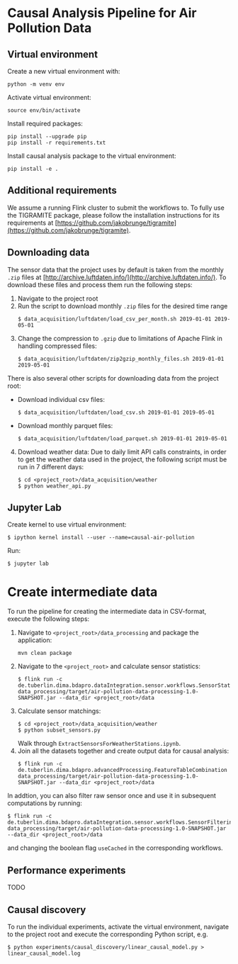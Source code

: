 #  Causal Analysis Pipeline for Air Pollution Data

## Virtual environment
Create a new virtual environment with:
```
python -m venv env
```

Activate virtual environment:
```
source env/bin/activate
```

Install required packages:
```
pip install --upgrade pip
pip install -r requirements.txt
```

Install causal analysis package to the virtual environment:
```
pip install -e .
```

## Additional requirements
We assume a running Flink cluster to submit the workflows to. To fully use the TIGRAMITE package, please follow
the installation instructions for its requirements at [https://github.com/jakobrunge/tigramite](https://github.com/jakobrunge/tigramite).

## Downloading data
The sensor data that the project uses by default is taken from the monthly `.zip` files at [http://archive.luftdaten.info/](http://archive.luftdaten.info/).
To download these files and process them run the following steps:
1. Navigate to the project root
2. Run the script to download monthly `.zip` files for the desired time range
    ```
    $ data_acquisition/luftdaten/load_csv_per_month.sh 2019-01-01 2019-05-01
    ```
3. Change the compression to `.gzip` due to limitations of Apache Flink in handling compressed files:
    ```
    $ data_acquisition/luftdaten/zip2gzip_monthly_files.sh 2019-01-01 2019-05-01
    ```

There is also several other scripts for downloading data from the project root:
 - Download individual csv files:
    ```
    $ data_acquisition/luftdaten/load_csv.sh 2019-01-01 2019-05-01
    ```
- Download monthly parquet files:
    ```
    $ data_acquisition/luftdaten/load_parquet.sh 2019-01-01 2019-05-01
 
    ```

4. Download weather data:
    Due to daily limit API calls constraints, in order to get the weather data used in the project, the following script must be run in 7 different days:
    ```
    $ cd <project_root>/data_acquisition/weather
    $ python weather_api.py
    ```

## Jupyter Lab
Create kernel to use virtual environment:
```
$ ipython kernel install --user --name=causal-air-pollution
```

Run:
```
$ jupyter lab
```

# Create intermediate data
To run the pipeline for creating the intermediate data in CSV-format, execute the following steps:
1. Navigate to `<project_root>/data_processing` and package the application:
    ```
    mvn clean package
    ```
2. Navigate to the `<project_root>` and calculate sensor statistics:
    ```
    $ flink run -c de.tuberlin.dima.bdapro.dataIntegration.sensor.workflows.SensorStatistics data_processing/target/air-pollution-data-processing-1.0-SNAPSHOT.jar --data_dir <project_root>/data
    ```
3. Calculate sensor matchings:
    ```
    $ cd <project_root>/data_acquisition/weather
    $ python subset_sensors.py
    ```
    Walk through `ExtractSensorsForWeatherStations.ipynb`.
5. Join all the datasets together and create output data for causal analysis:
    ```
    $ flink run -c de.tuberlin.dima.bdapro.advancedProcessing.FeatureTableCombination data_processing/target/air-pollution-data-processing-1.0-SNAPSHOT.jar --data_dir <project_root>/data
    ```

In addtion, you can also filter raw sensor once and use it in subsequent computations by running:
```
$ flink run -c de.tuberlin.dima.bdapro.dataIntegration.sensor.workflows.SensorFiltering data_processing/target/air-pollution-data-processing-1.0-SNAPSHOT.jar --data_dir <project_root>/data
```
and changing the boolean flag ``useCached`` in the corresponding workflows. 

## Performance experiments
TODO

## Causal discovery
To run the individual experiments, activate the virtual environment, navigate to the project root and execute the corresponding 
Python script, e.g.
```
$ python experiments/causal_discovery/linear_causal_model.py > linear_causal_model.log
```